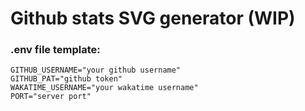 # Github stats SVG generator (WIP)


### .env file template:

```.env
GITHUB_USERNAME="your github username"
GITHUB_PAT="github token"
WAKATIME_USERNAME="your wakatime username"
PORT="server port"
```

